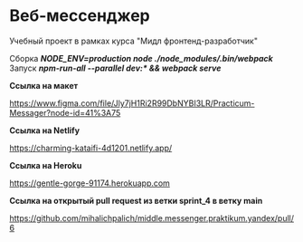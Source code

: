 # Веб-мессенджер

Учебный проект в рамках курса "Мидл фронтенд-разработчик"

Сборка ***NODE_ENV=production node ./node_modules/.bin/webpack*** <br>
Запуск ***npm-run-all --parallel dev:\* && webpack serve***

**Ссылка на макет**

https://www.figma.com/file/Jly7jH1Ri2R99DbNYBI3LR/Practicum-Messager?node-id=41%3A75

**Ссылка на Netlify**

https://charming-kataifi-4d1201.netlify.app/

**Ссылка на Heroku**

https://gentle-gorge-91174.herokuapp.com

**Ссылка на открытый pull request из ветки sprint_4 в ветку main**

https://github.com/mihalichpalich/middle.messenger.praktikum.yandex/pull/6

